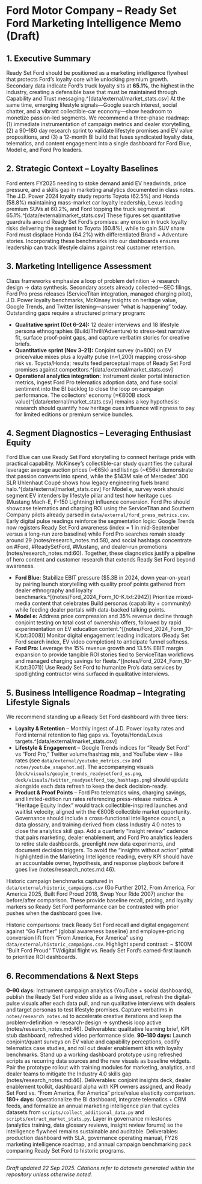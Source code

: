 # Ford Motor Company – Ready Set Ford Marketing Intelligence Memo (Draft)

## 1. Executive Summary
Ready Set Ford should be positioned as a marketing intelligence flywheel that protects Ford’s loyalty core while unlocking premium growth. Secondary data indicate Ford’s truck loyalty sits at **65.1%**, the highest in the industry, creating a defensible base that must be maintained through Capability and Trust messaging.^[data/external/market_stats.csv] At the same time, emerging lifestyle signals—Google search interest, social chatter, and a vibrant collectible-car economy—show headroom to monetize passion-led segments. We recommend a three-phase roadmap: (1) immediate instrumentation of campaign metrics and dealer storytelling, (2) a 90–180 day research sprint to validate lifestyle promises and EV value propositions, and (3) a 12-month BI build that fuses syndicated loyalty data, telematics, and content engagement into a single dashboard for Ford Blue, Model e, and Ford Pro leaders.

## 2. Strategic Context – Loyalty Baselines
Ford enters FY2025 needing to stoke demand amid EV headwinds, price pressure, and a skills gap in marketing analytics documented in class notes. The J.D. Power 2024 loyalty study reports Toyota (62.5%) and Honda (58.8%) maintaining mass-market car loyalty leadership, Lexus leading premium SUVs at 60.2%, and Ford topping the truck segment at 65.1%.^[data/external/market_stats.csv] These figures set quantitative guardrails around Ready Set Ford’s promises: any erosion in truck loyalty risks delivering the segment to Toyota (60.8%), while to gain SUV share Ford must displace Honda (64.2%) with differentiated Brand + Adventure stories. Incorporating these benchmarks into our dashboards ensures leadership can track lifestyle claims against real customer retention.

## 3. Marketing Intelligence Assessment
Class frameworks emphasize a loop of problem definition → research design → data synthesis. Secondary assets already collected—SEC filings, Ford Pro press releases (ServiceTitan integration, managed charging pilot), J.D. Power loyalty benchmarks, McKinsey insights on heritage value, Google Trends, and Twitter listening—answer “what is happening” today. Outstanding gaps require a structured primary program:
- **Qualitative sprint (Oct 6–24):** 12 dealer interviews and 18 lifestyle persona ethnographies (Build/Thrill/Adventure) to stress-test narrative fit, surface proof-point gaps, and capture verbatim stories for creative briefs.
- **Quantitative sprint (Nov 3–21):** Conjoint survey (n≈800) on EV price/value mixes plus a loyalty pulse (n≈1,200) mapping cross-shop risk vs. Toyota/Honda; results feed perceptual maps of Ready Set Ford promises against competitors.^[data/external/market_stats.csv]
- **Operational analytics integration:** Instrument dealer portal interaction metrics, ingest Ford Pro telematics adoption data, and fuse social sentiment into the BI backlog to close the loop on campaign performance.
The collectors’ economy (≈€800B stock value)^[data/external/market_stats.csv] remains a key hypothesis: research should quantify how heritage cues influence willingness to pay for limited editions or premium service bundles.

## 4. Segment Diagnostics – Leveraging Enthusiast Equity
Ford Blue can use Ready Set Ford storytelling to connect heritage pride with practical capability. McKinsey’s collectible-car study quantifies the cultural leverage: average auction prices (~€65k) and listings (~€56k) demonstrate that passion converts into spend, while the $143M sale of Mercedes’ 300 SLR Uhlenhaut Coupé shows how legacy engineering fuels brand halo.^[data/external/market_stats.csv] For Model e, survey work should segment EV intenders by lifestyle pillar and test how heritage cues (Mustang Mach-E, F-150 Lightning) influence conversion. Ford Pro should showcase telematics and charging ROI using the ServiceTitan and Southern Company pilots already parsed in `data/external/ford_press_metrics.csv`. Early digital pulse readings reinforce the segmentation logic: Google Trends now registers Ready Set Ford awareness (index = 1 in mid-September versus a long-run zero baseline) while Ford Pro searches remain steady around 29 (notes/research_notes.md:58), and social hashtags concentrate on #Ford, #ReadySetFord, #Mustang, and dealer-run promotions (notes/research_notes.md:60). Together, these diagnostics justify a pipeline of hero content and customer research that extends Ready Set Ford beyond awareness.

- **Ford Blue:** Stabilize EBIT pressure ($5.3B in 2024, down year-on-year) by pairing launch storytelling with quality proof points gathered from dealer ethnography and loyalty benchmarks.^[(notes/Ford_2024_Form_10-K.txt:2942)] Prioritize mixed-media content that celebrates Build personas (capability + community) while feeding dealer portals with data-backed talking points.
- **Model e:** Address price compression and 35% revenue decline through conjoint testing on total cost of ownership offers, followed by rapid experimentation on EV education content.^[(notes/Ford_2024_Form_10-K.txt:3008)] Monitor digital engagement leading indicators (Ready Set Ford search index, EV video completion) to anticipate funnel softness.
- **Ford Pro:** Leverage the 15% revenue growth and 13.5% EBIT margin expansion to provide tangible ROI stories tied to ServiceTitan workflows and managed charging savings for fleets.^[(notes/Ford_2024_Form_10-K.txt:3071)] Use Ready Set Ford to humanize Pro’s data services by spotlighting contractor wins surfaced in qualitative interviews.

## 5. Business Intelligence Roadmap – Integrating Lifestyle Signals
We recommend standing up a Ready Set Ford dashboard with three tiers:
- **Loyalty & Retention** – Monthly ingest of J.D. Power loyalty rates and Ford internal retention to flag gaps vs. Toyota/Honda/Lexus targets.^[data/external/market_stats.csv]
- **Lifestyle & Engagement** – Google Trends indices for “Ready Set Ford” vs “Ford Pro,” Twitter volume/hashtag mix, and YouTube view + like rates (see `data/external/youtube_metrics.csv` and `notes/youtube_snapshot.md`). The accompanying visuals (`deck/visuals/google_trends_readysetford_us.png`, `deck/visuals/twitter_readysetford_top_hashtags.png`) should update alongside each data refresh to keep the deck decision-ready.
- **Product & Proof Points** – Ford Pro telematics wins, charging savings, and limited-edition run rates referencing press-release metrics. A “Heritage Equity Index” would track collectible-inspired launches and waitlist velocity, aligned with the €800B collectible market opportunity.
Governance should include a cross-functional intelligence council, a data glossary, and training derived from class Industry 4.0 notes to close the analytics skill gap. Add a quarterly “insight review” cadence that pairs marketing, dealer enablement, and Ford Pro analytics leaders to retire stale dashboards, greenlight new data experiments, and document decision triggers. To avoid the “insights without action” pitfall highlighted in the Marketing Intelligence reading, every KPI should have an accountable owner, hypothesis, and response playbook before it goes live (notes/research_notes.md:46).

Historic campaign benchmarks captured in `data/external/historic_campaigns.csv` (Go Further 2012, From America, For America 2025, Built Ford Proud 2018, Swap Your Ride 2007) anchor the before/after comparison. These provide baseline recall, pricing, and loyalty markers so Ready Set Ford performance can be contrasted with prior pushes when the dashboard goes live.


Historic comparisons: track Ready Set Ford recall and digital engagement against “Go Further” (global awareness baseline) and employee-pricing conversion lift from “From America, For America” using `data/external/historic_campaigns.csv`. Highlight spend contrast: ~ $100M “Built Ford Proud” TV/digital flight vs. Ready Set Ford’s earned-first launch to prioritize ROI dashboards.
## 6. Recommendations & Next Steps
**0–90 days:** Instrument campaign analytics (YouTube + social dashboards), publish the Ready Set Ford video slide as a living asset, refresh the digital-pulse visuals after each data pull, and run qualitative interviews with dealers and target personas to test lifestyle promises. Capture verbatims in `notes/research_notes.md` to accelerate creative iterations and keep the problem-definition → research-design → synthesis loop active (notes/research_notes.md:46). Deliverables: qualitative learning brief, KPI stub dashboard, refreshed video performance slide.
**90–180 days:** Launch conjoint/quant surveys on EV value and capability perceptions, codify telematics case studies, and roll out dealer enablement kits with loyalty benchmarks. Stand up a working dashboard prototype using refreshed scripts as recurring data sources and the new visuals as baseline widgets. Pair the prototype rollout with training modules for marketing, analytics, and dealer teams to mitigate the Industry 4.0 skills gap (notes/research_notes.md:46). Deliverables: conjoint insights deck, dealer enablement toolkit, dashboard alpha with KPI owners assigned, and Ready Set Ford vs. “From America, For America” price/value elasticity comparison.
**180+ days:** Operationalize the BI dashboard, integrate telematics + CRM feeds, and formalize an annual marketing intelligence plan that cycles datasets from `scripts/collect_additional_data.py` and `scripts/extract_market_stats.py`. Layer in governance milestones (analytics training, data glossary reviews, insight review forums) so the intelligence flywheel remains sustainable and auditable. Deliverables: production dashboard with SLA, governance operating manual, FY26 marketing intelligence roadmap, and annual campaign benchmarking pack comparing Ready Set Ford to historic programs.

---
*Draft updated 22 Sep 2025. Citations refer to datasets generated within the repository unless otherwise noted.*
